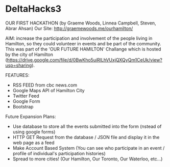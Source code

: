 # DeltaHacks3

OUR FIRST HACKATHON (by Graeme Woods, Linnea Campbell, Steven, Abrar Ahsan)
Our Site: http://graemewoods.me/ourhamilton/

AIM: increase the participation and involvement of the people living in Hamilton, so they could volunteer in events and be part of the community. This was part of the 'OUR FUTURE HAMILTON' Challange which is hosted by the city of Hamilton (https://drive.google.com/file/d/0BwKho5uiRlLhVUxjQXQyQm1CeUk/view?usp=sharing).

FEATURES:
- RSS FEED from cbc news.com
- Google Maps API of Hamilton City
- Twitter Feed
- Google Form
- Bootstrap

Future Expansion Plans: 
- Use database to store all the events submitted into the form (nstead of using google forms)
- HTTP GET Request from the database / JSON file and display it in the web page as a feed
- Make Account Based System (You can see who participate in an event / profile of individual's participation histories)
- Spread to more cities! (Our Hamilton, Our Toronto, Our Waterloo, etc...)
